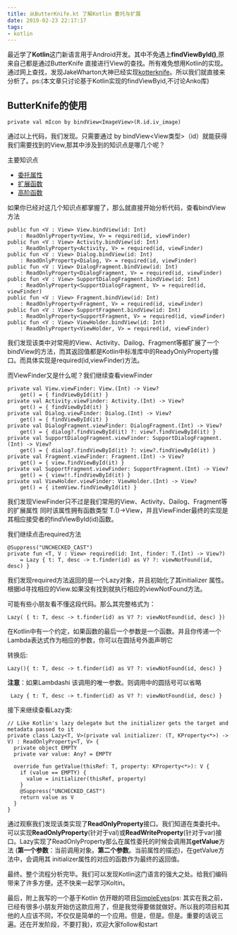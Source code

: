 ```yaml
---
title: 从ButterKnife.kt 了解Kotlin 委托与扩展
date: 2019-02-23 22:17:17
tags:
- kotlin
---
```


 最近学了**Kotlin**这门新语言用于Android开发。其中不免遇上**findViewById()**,原来自己都是通过ButterKnife 直接进行View的查找。所有难免想用Kotlin的实现。通过网上查找，发现JakeWharton大神已经实现[kotterknife](https://github.com/JakeWharton/kotterknife)。所以我们就直接来分析了。ps:(本文章只讨论基于Kotlin实现的findViewByid,不讨论Anko库)
   
## ButterKnife的使用

```
private val mIcon by bindView<ImageView>(R.id.iv_image)
```
通过以上代码，我们发现。只需要通过 by bindView<View类型>（id）就能获得我们需要找到的View,那其中涉及到的知识点是哪几个呢？

主要知识点
* [委托属性](https://www.kotlincn.net/docs/reference/delegation.html)
* [扩展函数](https://www.kotlincn.net/docs/reference/extensions.html)
* [高阶函数](https://www.kotlincn.net/docs/reference/lambdas.html)

如果你已经对这几个知识点都掌握了，那么就直接开始分析代码，查看bindView方法
```
public fun <V : View> View.bindView(id: Int)
    : ReadOnlyProperty<View, V> = required(id, viewFinder)
public fun <V : View> Activity.bindView(id: Int)
    : ReadOnlyProperty<Activity, V> = required(id, viewFinder)
public fun <V : View> Dialog.bindView(id: Int)
    : ReadOnlyProperty<Dialog, V> = required(id, viewFinder)
public fun <V : View> DialogFragment.bindView(id: Int)
    : ReadOnlyProperty<DialogFragment, V> = required(id, viewFinder)
public fun <V : View> SupportDialogFragment.bindView(id: Int)
    : ReadOnlyProperty<SupportDialogFragment, V> = required(id, viewFinder)
public fun <V : View> Fragment.bindView(id: Int)
    : ReadOnlyProperty<Fragment, V> = required(id, viewFinder)
public fun <V : View> SupportFragment.bindView(id: Int)
    : ReadOnlyProperty<SupportFragment, V> = required(id, viewFinder)
public fun <V : View> ViewHolder.bindView(id: Int)
    : ReadOnlyProperty<ViewHolder, V> = required(id, viewFinder)
```
我们发现该类中对常用的View、Activity、Dailog、Fragment等都扩展了一个bindView的方法，而其返回值都是Kotlin中标准库中的ReadyOnlyProperty接口。而具体实现是required(id,viewFinder)方法。

而ViewFinder又是什么呢？我们继续查看viewFinder
```
private val View.viewFinder: View.(Int) -> View?
    get() = { findViewById(it) }
private val Activity.viewFinder: Activity.(Int) -> View?
    get() = { findViewById(it) }
private val Dialog.viewFinder: Dialog.(Int) -> View?
    get() = { findViewById(it) }
private val DialogFragment.viewFinder: DialogFragment.(Int) -> View?
    get() = { dialog?.findViewById(it) ?: view?.findViewById(it) }
private val SupportDialogFragment.viewFinder: SupportDialogFragment.(Int) -> View?
    get() = { dialog?.findViewById(it) ?: view?.findViewById(it) }
private val Fragment.viewFinder: Fragment.(Int) -> View?
    get() = { view.findViewById(it) }
private val SupportFragment.viewFinder: SupportFragment.(Int) -> View?
    get() = { view!!.findViewById(it) }
private val ViewHolder.viewFinder: ViewHolder.(Int) -> View?
    get() = { itemView.findViewById(it) }
```
我们发现ViewFinder只不过是我们常用的View、Activity、Dailog、Fragment等的扩展属性 同时该属性拥有函数类型 T.()->View，并且ViewFinder最终的实现是其相应接受者的findViewById(id)函数。


我们继续点击required方法

```
@Suppress("UNCHECKED_CAST")
private fun <T, V : View> required(id: Int, finder: T.(Int) -> View?)
    = Lazy { t: T, desc -> t.finder(id) as V? ?: viewNotFound(id, desc) }
```
我们发现required方法返回的是一个Lazy对象，并且初始化了其initializer 属性。根据id寻找相应的View.如果没有找到就执行相应的viewNotFound方法。

可能有些小朋友看不懂这段代码。那么其完整格式为：
```
Lazy( { t: T, desc -> t.finder(id) as V? ?: viewNotFound(id, desc) })
```
在Kotlin中有一个约定，如果函数的最后一个参数是一个函数。并且你传递一个Lambda表达式作为相应的参数，你可以在圆括号外面声明它

转换后:
```
Lazy(){ t: T, desc -> t.finder(id) as V? ?: viewNotFound(id, desc) }
```
**注意**：如果Lambdashi 该调用的唯一参数。则调用中的圆括号可以省略
```
 Lazy { t: T, desc -> t.finder(id) as V? ?: viewNotFound(id, desc) }
```

接下来继续查看Lazy类:
```
// Like Kotlin's lazy delegate but the initializer gets the target and metadata passed to it
private class Lazy<T, V>(private val initializer: (T, KProperty<*>) -> V) : ReadOnlyProperty<T, V> {
  private object EMPTY
  private var value: Any? = EMPTY

  override fun getValue(thisRef: T, property: KProperty<*>): V {
    if (value == EMPTY) {
      value = initializer(thisRef, property)
    }
    @Suppress("UNCHECKED_CAST")
    return value as V
  }
}
```
通过观察我们发现该类实现了**ReadOnlyProperty**接口。我们知道在类委托中。可以实现**ReadOnlyProperty**(针对于val)或**ReadWriteProperty**(针对于var)接口。Lazy实现了ReadOnlyProperty那么在属性委托的时候会调用其**getValue**方法 (**第一个参数**：当前调用对象。**第二个参数**。当前属性的描述)，在getValue方法中，会调用其 initializer属性的对应的函数作为最终的返回值。

最终。整个流程分析完毕。我们可以发现Kotlin这门语言的强大之处。给我们编码带来了许多方便。还不快来一起学习Koltin。
	
最后，附上我写的一个基于Kotlin 仿开眼的项目[SimpleEyes](https://github.com/AndyJennifer/SimpleEyes)(ps: 其实在我之前，已经有很多小朋友开始仿这款应用了，但是我觉得要做就做好。所以我的项目和其他的人应该不同，不仅仅是简单的一个应用。但是，但是。但是。重要的话说三遍。还在开发阶段，不要打我)，欢迎大家follow和start
